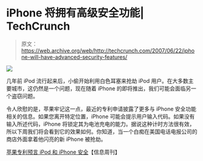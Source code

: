 # iPhone 将拥有高级安全功能| TechCrunch

> 原文：<https://web.archive.org/web/http://techcrunch.com/2007/06/22/iphone-will-have-advanced-security-features/>

![](img/cede4a8be72bbaf6f5e6cc21d79820e0.png)

几年前 iPod 流行起来后，小偷开始利用白色耳塞来抢劫 iPod 用户。在大多数主要城市，这仍然是一个问题，现在随着 iPhone 的即将推出，我们可能会面临另一个盗窃问题。

令人欣慰的是，苹果牢记这一点，最近的专利申请披露了更多与 iPhone 安全功能相关的信息。如果您离开特定位置，iPhone 可能会提示用户输入代码。如果没有输入所述代码，iPhone 将锁定其为电池充电的能力。据说这种计时方法很有效，所以下周我们将会看到它的效果如何。你知道，当一个白痴在美国电话电报公司的商店外面拿着他闪亮的新 iPhone 被抢劫。

[苹果专利预言 iPod 和 iPhone 安全](https://web.archive.org/web/20150928071040/http://www.informationweek.com/security/showArticle.jhtml?articleID=199906147&cid=RSSfeed_TechWeb)【信息周刊】